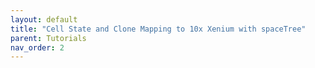 ```yaml
---
layout: default
title: "Cell State and Clone Mapping to 10x Xenium with spaceTree"
parent: Tutorials
nav_order: 2
---
```



